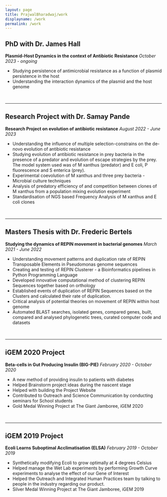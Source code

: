 ```yaml
---
layout: page
title: PrajwalBharadwaj/work
displayname: /work
permalink: /work
---
```


## PhD with Dr. James Hall
**Plasmid-Host Dynamics in the context of Antibiotic Resistance**
*October 2023 - ongoing*
<ul class='container'>
    <li> Studying persistence of antimicrobial resistance as a function of plasmid persistence in the host </li>
    <li> Understanding the interaction dynamics of the plasmid and the host genome </li>
</ul>
<br>
<hr>

## Research Project with Dr. Samay Pande
**Research Project on evolution of antibiotic resistance**
*August 2022 - June 2023*
<ul class='container' style='display list-item;'>
<li> Understanding the influence of multiple selection-constrains on the de-novo evolution of antibiotic resistance</li>
<li> Studying evolution of antibiotic resistance in prey bacteria in the presence of a predator and evolution of escape strategies by the prey. The model system used was of M xanthus (predator) and E coli, P fluorescence and S enterica (prey).</li>
<li> Experimental coevolution of M xanthus and three prey bacteria - Microbial culture techniques</li>
<li> Analysis of predatory efficiency of and competition between clones of M xanthus from a population mixing evolution experiment</li>
<li> Standardisation of NGS based Frequency Analysis of M xanthus and E coli clones</li>
</ul>
<br>
<hr>

## Masters Thesis with Dr. Frederic Bertels
**Studying the dynamics of REPIN movement in bacterial genomes**
*March 2021 - June 2022*
<ul class='container'>
<li>Understanding movement patterns and duplication rate of REPIN Transposable Elements in Pseudomonas genome sequences</li>
<li>Creating and testing of REPIN Clusterer - a Bioinformatics pipelines in Python Programming Language </li>
<li>Developed innovative computational method of clustering REPIN Sequences together based on orthology </li>
<li>Established events of duplication of REPIN Sequences based on the Clusters and calculated their rate of duplication. </li>
<li>Critical analysis of potential theories on movement of REPIN within host genome </li>
<li>Automated BLAST searches, isolated genes, compared genes, built, compared and analysed phylogenetic trees, curated computer code and datasets</li>
</ul>
<br>
<hr>

## iGEM 2020 Project 
**Beta-cells in Gut Producing Insulin (BIG-PIE)**
*February 2020 - October 2020*
<ul class='container' style='24px'>
<li>A new method of providing insulin to patients with diabetes</li>
<li>Helped Brainstorm project ideas during the nascent stage</li>
<li>Helped with building the Project Website</li>
<li>Contributed to Outreach and Science Communication by conducting seminars for School students</li>
<li>Gold Medal Winning Project at The Giant Jamboree, iGEM 2020</li>
</ul>
<br>
<hr>

## iGEM 2019 Project 
**Ecoli Learns Suboptimal Acclimatisation (ELSA)**
*February 2019 - October 2019*
<ul class='container'>
<li> Synthetically modifying Ecoli to grow optimally at 4 degrees Celsius</li>
<li> Helped manage the Wet Lab experiments by performing Growth Curve experiments to analyse the effect of our Gene of Interest</li>
<li> Helped the Outreach and Integrated Human Practices team by talking to people in the industry regarding our product.</li>
<li> Silver Medal Winning Project at The Giant Jamboree, iGEM 2019</li>
</ul>


